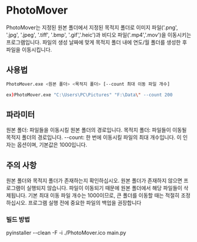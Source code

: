 # PhotoMover
PhotoMover는 지정된 원본 폴더에서 지정된 목적지 폴더로 이미지 파일('.png', '.jpg', '.jpeg', '.tiff', '.bmp', '.gif','.heic')과 비디오 파일('.mp4','.mov')을 이동시키는 프로그램입니다. 파일의 생성 날짜에 맞게 목적지 폴더 내에 연도/월 폴더를 생성한 후 파일을 이동시킵니다.


## 사용법

```sh
PhotoMover.exe <원본 폴더> <목적지 폴더> [--count 최대 이동 파일 개수]

ex)PhotoMover.exe "C:\Users\PC\Pictures" "F:\Data\" --count 200
```

## 파라미터
원본 폴더: 파일들을 이동시킬 원본 폴더의 경로입니다.
목적지 폴더: 파일들이 이동될 목적지 폴더의 경로입니다.
--count: 한 번에 이동시킬 파일의 최대 개수입니다. 이 인자는 옵션이며, 기본값은 1000입니다.

## 주의 사항
원본 폴더와 목적지 폴더가 존재하는지 확인하십시오. 원본 폴더가 존재하지 않으면 프로그램이 실행되지 않습니다.
파일이 이동되기 때문에 원본 폴더에서 해당 파일들이 삭제됩니다.
기본 최대 이동 파일 개수는 1000이므로, 큰 폴더를 이동할 때는 적절히 조정하십시오.
프로그램 실행 전에 중요한 파일의 백업을 권장합니다

### 빌드 방법
pyinstaller --clean -F -i ./PhotoMover.ico main.py